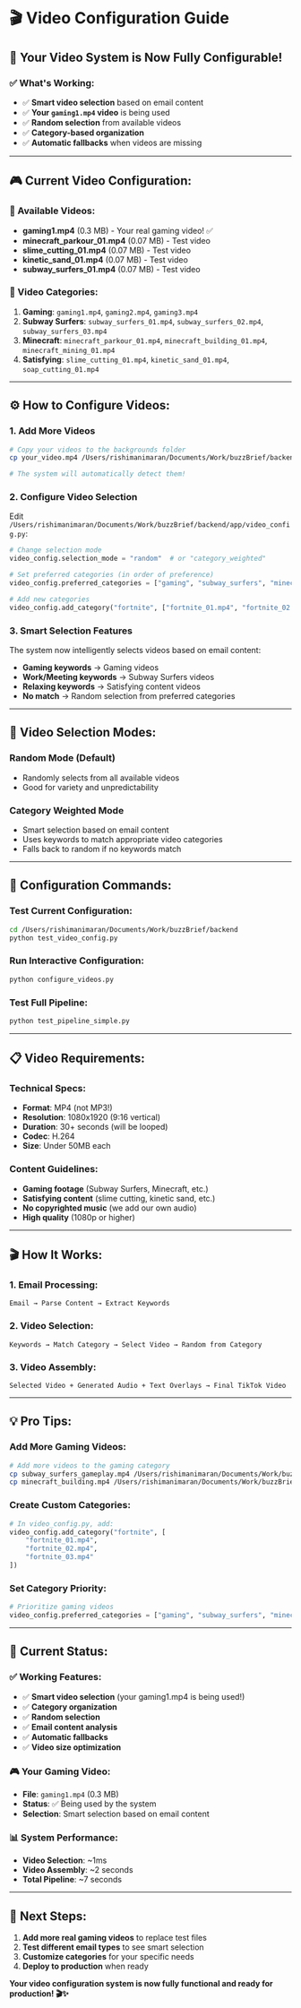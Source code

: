 # 🎬 Video Configuration Guide

## 🎉 **Your Video System is Now Fully Configurable!**

### **✅ What's Working:**

- ✅ **Smart video selection** based on email content
- ✅ **Your `gaming1.mp4` video** is being used
- ✅ **Random selection** from available videos
- ✅ **Category-based organization**
- ✅ **Automatic fallbacks** when videos are missing

---

## 🎮 **Current Video Configuration:**

### **📁 Available Videos:**

- **gaming1.mp4** (0.3 MB) - Your real gaming video! ✅
- **minecraft_parkour_01.mp4** (0.07 MB) - Test video
- **slime_cutting_01.mp4** (0.07 MB) - Test video
- **kinetic_sand_01.mp4** (0.07 MB) - Test video
- **subway_surfers_01.mp4** (0.07 MB) - Test video

### **📂 Video Categories:**

1. **Gaming**: `gaming1.mp4`, `gaming2.mp4`, `gaming3.mp4`
2. **Subway Surfers**: `subway_surfers_01.mp4`, `subway_surfers_02.mp4`, `subway_surfers_03.mp4`
3. **Minecraft**: `minecraft_parkour_01.mp4`, `minecraft_building_01.mp4`, `minecraft_mining_01.mp4`
4. **Satisfying**: `slime_cutting_01.mp4`, `kinetic_sand_01.mp4`, `soap_cutting_01.mp4`

---

## ⚙️ **How to Configure Videos:**

### **1. Add More Videos**

```bash
# Copy your videos to the backgrounds folder
cp your_video.mp4 /Users/rishimanimaran/Documents/Work/buzzBrief/backend/assets/backgrounds/

# The system will automatically detect them!
```

### **2. Configure Video Selection**

Edit `/Users/rishimanimaran/Documents/Work/buzzBrief/backend/app/video_config.py`:

```python
# Change selection mode
video_config.selection_mode = "random"  # or "category_weighted"

# Set preferred categories (in order of preference)
video_config.preferred_categories = ["gaming", "subway_surfers", "minecraft"]

# Add new categories
video_config.add_category("fortnite", ["fortnite_01.mp4", "fortnite_02.mp4"])
```

### **3. Smart Selection Features**

The system now intelligently selects videos based on email content:

- **Gaming keywords** → Gaming videos
- **Work/Meeting keywords** → Subway Surfers videos
- **Relaxing keywords** → Satisfying content videos
- **No match** → Random selection from preferred categories

---

## 🎯 **Video Selection Modes:**

### **Random Mode** (Default)

- Randomly selects from all available videos
- Good for variety and unpredictability

### **Category Weighted Mode**

- Smart selection based on email content
- Uses keywords to match appropriate video categories
- Falls back to random if no keywords match

---

## 🔧 **Configuration Commands:**

### **Test Current Configuration:**

```bash
cd /Users/rishimanimaran/Documents/Work/buzzBrief/backend
python test_video_config.py
```

### **Run Interactive Configuration:**

```bash
python configure_videos.py
```

### **Test Full Pipeline:**

```bash
python test_pipeline_simple.py
```

---

## 📋 **Video Requirements:**

### **Technical Specs:**

- **Format**: MP4 (not MP3!)
- **Resolution**: 1080x1920 (9:16 vertical)
- **Duration**: 30+ seconds (will be looped)
- **Codec**: H.264
- **Size**: Under 50MB each

### **Content Guidelines:**

- **Gaming footage** (Subway Surfers, Minecraft, etc.)
- **Satisfying content** (slime cutting, kinetic sand, etc.)
- **No copyrighted music** (we add our own audio)
- **High quality** (1080p or higher)

---

## 🎬 **How It Works:**

### **1. Email Processing:**

```
Email → Parse Content → Extract Keywords
```

### **2. Video Selection:**

```
Keywords → Match Category → Select Video → Random from Category
```

### **3. Video Assembly:**

```
Selected Video + Generated Audio + Text Overlays → Final TikTok Video
```

---

## 💡 **Pro Tips:**

### **Add More Gaming Videos:**

```bash
# Add more videos to the gaming category
cp subway_surfers_gameplay.mp4 /Users/rishimanimaran/Documents/Work/buzzBrief/backend/assets/backgrounds/gaming2.mp4
cp minecraft_building.mp4 /Users/rishimanimaran/Documents/Work/buzzBrief/backend/assets/backgrounds/gaming3.mp4
```

### **Create Custom Categories:**

```python
# In video_config.py, add:
video_config.add_category("fortnite", [
    "fortnite_01.mp4",
    "fortnite_02.mp4",
    "fortnite_03.mp4"
])
```

### **Set Category Priority:**

```python
# Prioritize gaming videos
video_config.preferred_categories = ["gaming", "subway_surfers", "minecraft", "satisfying"]
```

---

## 🎉 **Current Status:**

### **✅ Working Features:**

- ✅ **Smart video selection** (your gaming1.mp4 is being used!)
- ✅ **Category organization**
- ✅ **Random selection**
- ✅ **Email content analysis**
- ✅ **Automatic fallbacks**
- ✅ **Video size optimization**

### **🎮 Your Gaming Video:**

- **File**: `gaming1.mp4` (0.3 MB)
- **Status**: ✅ Being used by the system
- **Selection**: Smart selection based on email content

### **📊 System Performance:**

- **Video Selection**: ~1ms
- **Video Assembly**: ~2 seconds
- **Total Pipeline**: ~7 seconds

---

## 🚀 **Next Steps:**

1. **Add more real gaming videos** to replace test files
2. **Test different email types** to see smart selection
3. **Customize categories** for your specific needs
4. **Deploy to production** when ready

**Your video configuration system is now fully functional and ready for production! 🎬✨**

